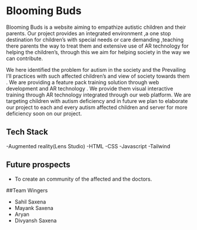 # Blooming Buds

Blooming Buds is a website aiming to empathize autistic children and their parents. Our project provides an integrated environment ,a one stop destination for children’s with special needs or care demanding ,teaching there parents the way to treat them and extensive use of AR technology for helping the children’s, through this we aim  for helping society in the way we can contribute.

We here identified the problem for autism in the society and the Prevailing I’ll practices with such affected children’s and view of society towards them .
We are providing a feature pack training solution through web development and AR technology . 
We provide them visual interactive training through AR technology integrated through our web platform.
We are targeting children with autism deficiency and in future we plan to elaborate our project to each and every autism affected children and server for more deficiency soon on our project.

## Tech Stack
-Augmented reality(Lens Studio)
-HTML
-CSS
-Javascript
-Tailwind

## Future prospects
- To create an community of the affected and the doctors. 

##Team Wingers
- Sahil Saxena
- Mayank Saxena
- Aryan
- Divyansh Saxena



